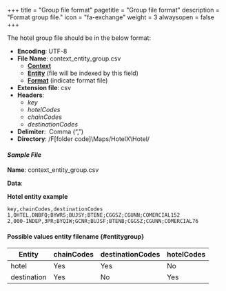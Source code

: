 +++
title = "Group file format"
pagetitle = "Group file format"
description = "Format group file."
icon = "fa-exchange"
weight = 3
alwaysopen = false
+++

The hotel group file should be in the below format:

* **Encoding**: UTF-8 
* **File Name**: context\_entity\_group.csv
    * [**Context**](/hotelx/concepts/accesses-supplier-context/#context)
    * [**Entity**](/hotelx/plugins/format-files/entities/entity_table/) (file will be indexed by this field)
    * [**Format**](/hotelx/plugins/format-files/group/group#entitygroup) (indicate format file)
* **Extension file**: csv
* **Headers**:
    * _key_
    * _hotelCodes_
    * _chainCodes_
    * _destinationCodes_
* **Delimiter**:  Comma (“,”) 
* **Directory**: /F[folder code]\Maps/HotelX\Hotel/

#### _Sample File_

**Name**: context\_entity\_group.csv

**Data**:

**Hotel entity example**

```csv
key,chainCodes,destinationCodes
1,OHTEL,DNBFQ;BYWRS;BUJSY;BTENE;CGGSZ;CGUNN;COMERCIAL152
2,000-INDEP,3PR;BYQIW;GCNR;BUJSF;BTENB;CGGSZ;CGUNN;COMERCIAL76
```

#### **Possible values entity filename** {#entitygroup}

|Entity | chainCodes| destinationCodes| hotelCodes |
|---------|---|---|---|
|hotel| Yes | Yes | No |
|destination| Yes | No | Yes |